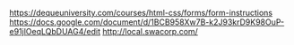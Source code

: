 https://dequeuniversity.com/courses/html-css/forms/form-instructions
https://docs.google.com/document/d/1BCB958Xw7B-k2J93krD9K98OuP-e91jlOeqLQbDUAG4/edit
http://local.swacorp.com/
